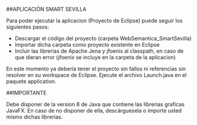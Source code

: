 ##APLICACIÓN SMART SEVILLA

Para poder ejecutar la aplicacion (Proyecto de Eclipse) puede seguir los siguientes pasos:

- Descargar el código del proyecto (carpeta WebSemantica_SmartSevilla)
- Importar dicha carpeta como proyecto existente en Eclipse
- Incluir las librerias de Apache Jena y jfoenix al classpath, en caso de que dieran error (jfoenix se incluye en la carpeta de la aplicacion)

En este momento ya debería tener el proyecto sin fallos ni referencias sin resolver en su workspace de Eclipse.
Ejecute el archivo Launch.java en el paquete application.

##IMPORTANTE

Debe disponer de la version 8 de Java que contiene las librerias graficas JavaFX.
En caso de no disponer de ella, descárguesela o importe usted mismo dichas librerías.